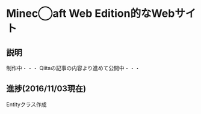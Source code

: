 # Minec◯aft Web Edition的なWebサイト

## 説明
制作中・・・
Qiitaの記事の内容より進めて公開中・・・

## 進捗(2016/11/03現在)
Entityクラス作成
